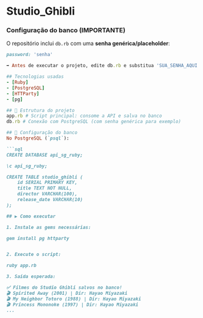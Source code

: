 # Studio_Ghibli

### Configuração do banco (IMPORTANTE)

O repositório inclui `db.rb` com uma **senha genérica/placeholder**:

```ruby
password: 'senha'

➡️ Antes de executar o projeto, edite db.rb e substitua 'SUA_SENHA_AQUI' pela sua senha real do PostgreSQL local.

## Tecnologias usadas
- [Ruby]
- [PostgreSQL]
- [HTTParty]
- [pg]

## 📂 Estrutura do projeto
app.rb # Script principal: consome a API e salva no banco
db.rb # Conexão com PostgreSQL (com senha genérica para exemplo)

## 🔧 Configuração do banco
No PostgreSQL (`psql`):

```sql
CREATE DATABASE api_sg_ruby;

\c api_sg_ruby;

CREATE TABLE studio_ghibli (
    id SERIAL PRIMARY KEY,
    title TEXT NOT NULL,
    director VARCHAR(100),
    release_date VARCHAR(10)
);

## ▶️ Como executar

1. Instale as gems necessárias:

gem install pg httparty


2. Execute o script:

ruby app.rb

3. Saída esperada:

✅ Filmes do Studio Ghibli salvos no banco!
🎬 Spirited Away (2001) | Dir: Hayao Miyazaki
🎬 My Neighbor Totoro (1988) | Dir: Hayao Miyazaki
🎬 Princess Mononoke (1997) | Dir: Hayao Miyazaki
...
